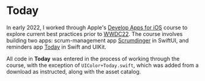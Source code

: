 # Today
In early 2022, I worked through Apple's [Develop Apps for iOS](https://developer.apple.com/tutorials/app-dev-training/) course to explore current best practices prior to [WWDC22](https://developer.apple.com/wwdc22/). The course involves building two apps: scrum-management app [Scrumdinger](https://developer.apple.com/tutorials/app-dev-training/getting-started-with-scrumdinger) in SwiftUI, and reminders app [Today](https://developer.apple.com/tutorials/app-dev-training/getting-started-with-today) in Swift and UIKit. 

All code in **Today** was entered in the process of working through the course, with the exception of `UIColor+Today.swift`, which was added from a download as instructed, along with the asset catalog.
